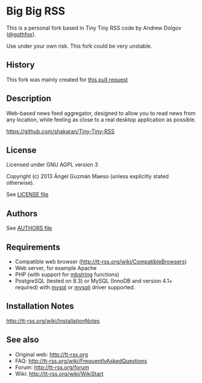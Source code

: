 Big Big RSS
=============

This is a personal fork based in Tiny Tiny RSS code by Andrew Dolgov ([@gothfox](https://github.com/gothfox)). 

Use under your own risk. This fork could be very unstable.

## History

This fork was mainly created for [this pull request](https://github.com/gothfox/Tiny-Tiny-RSS/pull/142)

## Description

Web-based news feed aggregator, designed to allow you to read news from 
any location, while feeling as close to a real desktop application as possible.

https://github.com/shakaran/Tiny-Tiny-RSS

## License

Licensed under GNU AGPL version 3

Copyright (c) 2013 Ángel Guzmán Maeso (unless explicitly stated otherwise).

See [LICENSE file](LICENSE)

## Authors

See [AUTHORS file](AUTHORS.rst)

## Requirements

* Compatible web browser (http://tt-rss.org/wiki/CompatibleBrowsers)
* Web server, for example Apache
* PHP (with support for [mbstring](http://php.net/manual/en/book.mbstring.php) functions)
* PostgreSQL (tested on 8.3) or MySQL (InnoDB and version 4.1+ required) with [mysql](http://www.php.net/manual/es/book.mysql.php) or [mysqli](http://php.net/manual/en/book.mysqli.php) driver supported.
		
## Installation Notes

http://tt-rss.org/wiki/InstallationNotes

## See also

* Original web: http://tt-rss.org
* FAQ: http://tt-rss.org/wiki/FrequentlyAskedQuestions
* Forum: http://tt-rss.org/forum
* Wiki: http://tt-rss.org/wiki/WikiStart
